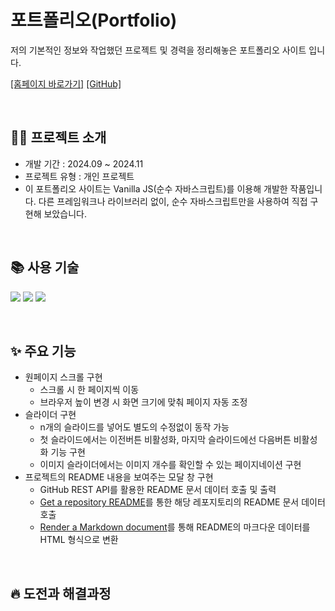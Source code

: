 # 포트폴리오(Portfolio)
저의 기본적인 정보와 작업했던 프로젝트 및 경력을 정리해놓은 포트폴리오 사이트 입니다. 

<a href="https://Dayeong-dev.github.io/Portfolio">[홈페이지 바로가기]</a>
<a href="https://github.com/Dayeong-dev/Portfolio">[GitHub]</a>

<br/>

## 🙋‍♀️ 프로젝트 소개
- 개발 기간 : 2024.09 ~ 2024.11
- 프로젝트 유형 : 개인 프로젝트
- 이 포트폴리오 사이트는 Vanilla JS(순수 자바스크립트)를 이용해 개발한 작품입니다.
  다른 프레임워크나 라이브러리 없이, 순수 자바스크립트만을 사용하여 직접 구현해 보았습니다.

<br/>

## 📚 사용 기술
<img src="https://img.shields.io/badge/HTML5-E34F26?style=for-the-badge&logo=html5&logoColor=white"> <img src="https://img.shields.io/badge/CSS-1572B6?style=for-the-badge&logo=css3&logoColor=white"> <img src="https://img.shields.io/badge/JavaScript-F7DF1E?style=for-the-badge&logo=javascript&logoColor=black">

<br/>

## ✨ 주요 기능
- 원페이지 스크롤 구현
  * 스크롤 시 한 페이지씩 이동
  * 브라우저 높이 변경 시 화면 크기에 맞춰 페이지 자동 조정
- 슬라이더 구현
  * n개의 슬라이드를 넣어도 별도의 수정없이 동작 가능
  * 첫 슬라이드에서는 이전버튼 비활성화, 마지막 슬라이드에선 다음버튼 비활성화 기능 구현
  * 이미지 슬라이더에서는 이미지 개수를 확인할 수 있는 페이지네이션 구현
- 프로젝트의 README 내용을 보여주는 모달 창 구현
  * GitHub REST API를 활용한 README 문서 데이터 호출 및 출력
  * [Get a repository README](https://docs.github.com/ko/rest/repos/contents?apiVersion=2022-11-28#get-a-repository-readme)를 통한 해당 레포지토리의 README 문서 데이터 호출
  * [Render a Markdown document](https://docs.github.com/ko/rest/markdown/markdown?apiVersion=2022-11-28#render-a-markdown-document)를 통해 README의 마크다운 데이터를 HTML 형식으로 변환
 
<br/>

## 🔥 도전과 해결과정
